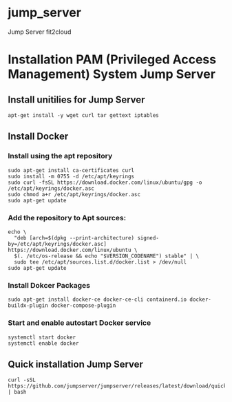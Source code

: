 # jump_server
Jump Server fit2cloud

# Installation PAM (Privileged Access Management) System Jump Server 
## Install unitilies for Jump Server

~~~
apt-get install -y wget curl tar gettext iptables
~~~
## Install Docker 
### Install using the apt repository
~~~sudo apt-get update
sudo apt-get install ca-certificates curl
sudo install -m 0755 -d /etc/apt/keyrings
sudo curl -fsSL https://download.docker.com/linux/ubuntu/gpg -o /etc/apt/keyrings/docker.asc
sudo chmod a+r /etc/apt/keyrings/docker.asc
sudo apt-get update
~~~
### Add the repository to Apt sources:
~~~
echo \
  "deb [arch=$(dpkg --print-architecture) signed-by=/etc/apt/keyrings/docker.asc] https://download.docker.com/linux/ubuntu \
  $(. /etc/os-release && echo "$VERSION_CODENAME") stable" | \
  sudo tee /etc/apt/sources.list.d/docker.list > /dev/null
sudo apt-get update
~~~

### Install Dokcer Packages
~~~
sudo apt-get install docker-ce docker-ce-cli containerd.io docker-buildx-plugin docker-compose-plugin
~~~
### Start and enable autostart Docker service 
~~~
systemctl start docker
systemctl enable docker
~~~

## Quick installation Jump Server 

~~~
curl -sSL https://github.com/jumpserver/jumpserver/releases/latest/download/quick_start.sh | bash
~~~


